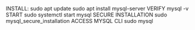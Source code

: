 INSTALL:
    sudo apt update
    sudo apt install mysql-server
VERIFY
    mysql -v
START
    sudo systemctl start mysql
SECURE INSTALLATION
    sudo mysql_secure_installation
ACCESS MYSQL CLI
    sudo mysql
